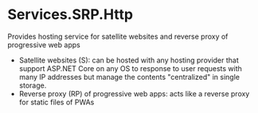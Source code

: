 # Services.SRP.Http

Provides hosting service for satellite websites and reverse proxy of progressive web apps

- Satellite websites (S): can be hosted with any hosting provider that support ASP.NET Core on any OS to response to user requests with many IP addresses but manage the contents "centralized" in single storage.
- Reverse proxy (RP) of progressive web apps: acts like a reverse proxy for static files of PWAs
